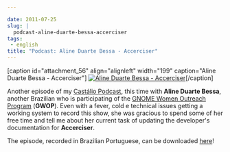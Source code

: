 ```yaml
---

date: 2011-07-25
slug: |
  podcast-aline-duarte-bessa-accerciser
tags:
 - english
title: "Podcast: Aline Duarte Bessa - Accerciser"
---
```


\[caption id="attachment_56" align="alignleft" width="199"
caption="Aline Duarte Bessa - Accerciser"\] [![Aline Duarte Bessa -
Accerciser](http://www.castalio.info/wp-content/uploads/2011/07/aline_bessa-199x300.jpg)](http://www.castalio.info/wp-content/uploads/2011/07/aline_bessa.jpg)\[/caption\]

Another episode of my [Castálio Podcast](http://castalio.info), this
time with **Aline Duarte Bessa**, another Brazilian who is participating
of the [GNOME Women Outreach
Program](http://live.gnome.org/GnomeWomen/OutreachProgram2011)
(**GWOP**). Even with a fever, cold e technical issues getting a working
system to record this show, she was gracious to spend some of her free
time and tell me about her current task of updating the developer's
documentation for **Accerciser**.

The episode, recorded in Brazilian Portuguese, can be downloaded
[here](http://wp.me/p1mMfJ-T)!

